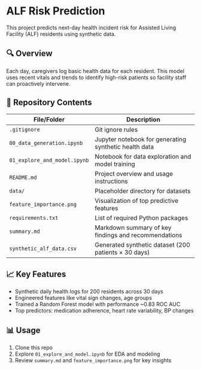 # ALF Risk Prediction

This project predicts next-day health incident risk for Assisted Living Facility (ALF) residents using synthetic data.

## 🔍 Overview

Each day, caregivers log basic health data for each resident. This model uses recent vitals and trends to identify high-risk patients so facility staff can proactively intervene.

## 📁 Repository Contents

| File/Folder | Description |
|-------------|-------------|
| `.gitignore` | Git ignore rules |
| `00_data_generation.ipynb` | Jupyter notebook for generating synthetic health data |
| `01_explore_and_model.ipynb` | Notebook for data exploration and model training |
| `README.md` | Project overview and usage instructions |
| `data/` | Placeholder directory for datasets |
| `feature_importance.png` | Visualization of top predictive features |
| `requirements.txt` | List of required Python packages |
| `summary.md` | Markdown summary of key findings and recommendations |
| `synthetic_alf_data.csv` | Generated synthetic dataset (200 patients × 30 days) |

## 📈 Key Features

- Synthetic daily health logs for 200 residents across 30 days
- Engineered features like vital sign changes, age groups
- Trained a Random Forest model with performance ~0.83 ROC AUC
- Top predictors: medication adherence, heart rate variability, BP changes

## 📊 Usage

1. Clone this repo
2. Explore `01_explore_and_model.ipynb` for EDA and modeling
3. Review `summary.md` and `feature_importance.png` for key insights

